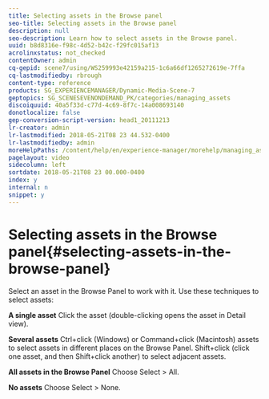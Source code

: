 ```yaml
---
title: Selecting assets in the Browse panel
seo-title: Selecting assets in the Browse panel
description: null
seo-description: Learn how to select assets in the Browse panel.
uuid: b8d8316e-f98c-4d52-b42c-f29fc015af13
acrolinxstatus: not_checked
contentOwner: admin
cq-gepid: scene7/using/WS259993e42159a215-1c6a66df1265272619e-7ffa
cq-lastmodifiedby: rbrough
content-type: reference
products: SG_EXPERIENCEMANAGER/Dynamic-Media-Scene-7
geptopics: SG_SCENESEVENONDEMAND_PK/categories/managing_assets
discoiquuid: 40a5f33d-c77d-4c69-8f7c-14a008693140
donotlocalize: false
gep-conversion-script-version: head1_20111213
lr-creator: admin
lr-lastmodified: 2018-05-21T08 23 44.532-0400
lr-lastmodifiedby: admin
moreHelpPaths: /content/help/en/experience-manager/morehelp/managing_assets;/content/help/en/experience-manager/morehelp/managing_assets
pagelayout: video
sidecolumn: left
sortdate: 2018-05-21T08 23 00.000-0400
index: y
internal: n
snippet: y
---
```


# Selecting assets in the Browse panel{#selecting-assets-in-the-browse-panel}

Select an asset in the Browse Panel to work with it. Use these techniques to select assets:

**A single asset** Click the asset (double-clicking opens the asset in Detail view).

**Several assets** Ctrl+click (Windows) or Command+click (Macintosh) assets to select assets in different places on the Browse Panel. Shift+click (click one asset, and then Shift+click another) to select adjacent assets.

**All assets in the Browse Panel** Choose Select > All.

**No assets** Choose Select > None.
